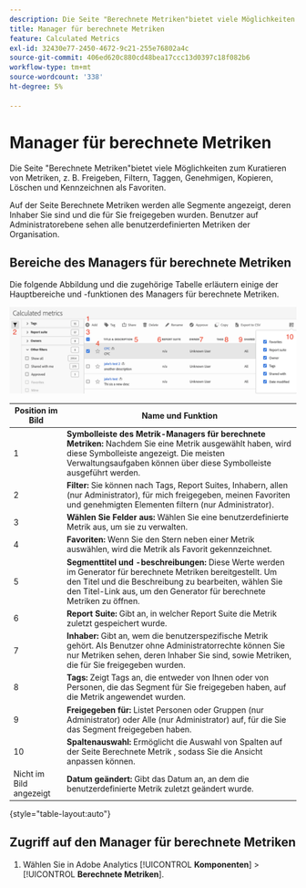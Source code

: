 ```yaml
---
description: Die Seite "Berechnete Metriken"bietet viele Möglichkeiten zum Kuratieren von Metriken, z. B. Freigeben, Filtern, Taggen, Genehmigen, Kopieren, Löschen und Kennzeichnen als Favoriten.
title: Manager für berechnete Metriken
feature: Calculated Metrics
exl-id: 32430e77-2450-4672-9c21-255e76802a4c
source-git-commit: 406ed620c880cd48bea17ccc13d0397c18f082b6
workflow-type: tm+mt
source-wordcount: '338'
ht-degree: 5%

---
```


# Manager für berechnete Metriken

Die Seite &quot;Berechnete Metriken&quot;bietet viele Möglichkeiten zum Kuratieren von Metriken, z. B. Freigeben, Filtern, Taggen, Genehmigen, Kopieren, Löschen und Kennzeichnen als Favoriten.

Auf der Seite Berechnete Metriken werden alle Segmente angezeigt, deren Inhaber Sie sind und die für Sie freigegeben wurden. Benutzer auf Administratorebene sehen alle benutzerdefinierten Metriken der Organisation.

## Bereiche des Managers für berechnete Metriken

Die folgende Abbildung und die zugehörige Tabelle erläutern einige der Hauptbereiche und -funktionen des Managers für berechnete Metriken.

![](assets/calcmet_mgr_ui.png)

| Position im Bild | Name und Funktion |
|---|---|
| 1 | **Symbolleiste des Metrik-Managers für berechnete Metriken:** Nachdem Sie eine Metrik ausgewählt haben, wird diese Symbolleiste angezeigt. Die meisten Verwaltungsaufgaben können über diese Symbolleiste ausgeführt werden. |
| 2 | **Filter:** Sie können nach Tags, Report Suites, Inhabern, allen (nur Administrator), für mich freigegeben, meinen Favoriten und genehmigten Elementen filtern (nur Administrator). |
| 3 | **Wählen Sie Felder aus:** Wählen Sie eine benutzerdefinierte Metrik aus, um sie zu verwalten. |
| 4 | **Favoriten:** Wenn Sie den Stern neben einer Metrik auswählen, wird die Metrik als Favorit gekennzeichnet. |
| 5 | **Segmenttitel und -beschreibungen:** Diese Werte werden im Generator für berechnete Metriken bereitgestellt. Um den Titel und die Beschreibung zu bearbeiten, wählen Sie den Titel-Link aus, um den Generator für berechnete Metriken zu öffnen. |
| 6 | **Report Suite:** Gibt an, in welcher Report Suite die Metrik zuletzt gespeichert wurde. |
| 7 | **Inhaber:** Gibt an, wem die benutzerspezifische Metrik gehört. Als Benutzer ohne Administratorrechte können Sie nur Metriken sehen, deren Inhaber Sie sind, sowie Metriken, die für Sie freigegeben wurden. |
| 8 | **Tags:** Zeigt Tags an, die entweder von Ihnen oder von Personen, die das Segment für Sie freigegeben haben, auf die Metrik angewendet wurden. |
| 9 | **Freigegeben für:** Listet Personen oder Gruppen (nur Administrator) oder Alle (nur Administrator) auf, für die Sie das Segment freigegeben haben. |
| 10 | **Spaltenauswahl:** Ermöglicht die Auswahl von Spalten auf der Seite Berechnete Metrik , sodass Sie die Ansicht anpassen können. |
| Nicht im Bild angezeigt | **Datum geändert:** Gibt das Datum an, an dem die benutzerdefinierte Metrik zuletzt geändert wurde. |

{style="table-layout:auto"}

## Zugriff auf den Manager für berechnete Metriken

1. Wählen Sie in Adobe Analytics [!UICONTROL **Komponenten**] > [!UICONTROL **Berechnete Metriken**].
